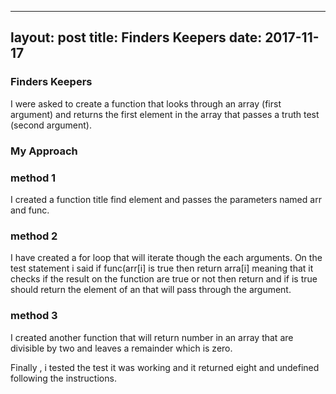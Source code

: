 
---
layout: post
title: Finders Keepers
date: 2017-11-17
---

### Finders Keepers

I were asked to create a function that looks through an array (first argument) and returns the first element in the array that passes a truth test (second argument).


### My Approach

### method 1

I created a function title find element and passes the parameters
named  arr and func.  

### method 2

I have created  a for loop that will iterate though the each 
arguments. On the test statement i said  if func(arr[i] is true
then return arra[i] meaning that it checks if the  result on the 
function are true or not then return  and if is true should return 
the element of an that will pass through the argument.

### method 3

I created another function that will return number in an array that are 
 divisible by two and leaves a remainder which is zero.


Finally , i tested the test it was working and it returned  eight and undefined 
following the instructions.

